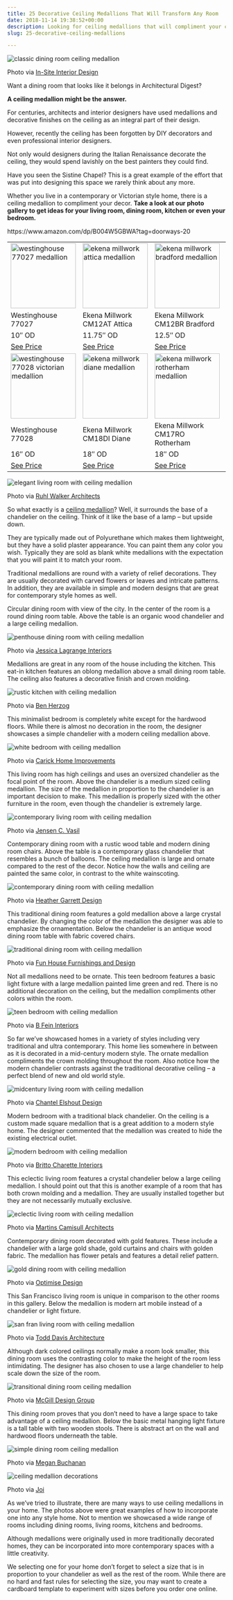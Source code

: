 ```yaml
---
title: 25 Decorative Ceiling Medallions That Will Transform Any Room
date: 2018-11-14 19:38:52+00:00
description: Looking for ceiling medallions that will compliment your chandelier? These decorative pieces are a great addition to any room including dining rooms.
slug: 25-decorative-ceiling-medallions

---
```


<img src="https://www.doorwaysmagazine.com/wp-content/uploads/classic_dining_room_ceiling_medallion.jpg" alt="classic dining room ceiling medallion" ><p class="wp-caption-text">Photo via <a href="http://www.houzz.com/photos/2012177/Penthouse-Apartment-traditional-dining-room-new-york" target="_blank">In-Site Interior Design</a></p>
<p>Want a dining room that looks like it belongs in Architectural Digest?</p>
<p><strong>A ceiling medallion might be the answer.</strong></p>
<p>For centuries, architects and interior designers have used medallions and decorative finishes on the ceiling as an integral part of their design. </p>
<p>However, recently the ceiling has been forgotten by DIY decorators and even professional interior designers.</p>
<p>Not only would designers during the Italian Renaissance decorate the ceiling, they would spend lavishly on the best painters they could find. </p>
<p>Have you seen the Sistine Chapel? This is a great example of the effort that was put into designing this space we rarely think about any more.</p>
<p>Whether you live in a contemporary or Victorian style home, there is a ceiling medallion to compliment your decor. <strong>Take a look at our photo gallery to get ideas for your living room, dining room, kitchen or even your bedroom.</strong></p>
<table><tr><td><img src="https://www.doorwaysmagazine.com/wp-content/uploads/westinghouse_77027_ceiling_medallion-150x150.jpg" alt="westinghouse 77027 medallion" width="150" height="150"></td>
<td><img src="https://www.doorwaysmagazine.com/wp-content/uploads/ekena_millwork_attica_ceiling_medallion-150x150.jpg" alt="ekena millwork attica medallion" width="150" height="150" ></td>
<td><img src="https://www.doorwaysmagazine.com/wp-content/uploads/ekena_millwork_bradford_ceiling_medallion-150x150.jpg" alt="ekena millwork bradford medallion" width="150" height="150" ></td>
<td><img src="https://www.doorwaysmagazine.com/wp-content/uploads/ekena_millwork_alexa_ceiling_medallion-150x150.jpg" alt="ekena millwork alexa medallion" ></td>
</tr><tr><td>Westinghouse 77027</td>
<td>Ekena Millwork CM12AT Attica</td>
<td>Ekena Millwork CM12BR Bradford</td>
<td>Ekena Millwork CM14AX Alexa</td>
</tr><tr><td>10″ OD</td>
<td>11.75″ OD</td>
<td>12.5″ OD</td>
<td>15″ OD</td>
</tr><tr><td><a href="https://www.amazon.com/dp/B00113EVX2?tag=doorways-20" rel="nofollow" target="_blank">See Price</a></td>
<td><a href="https://www.amazon.com/dp/B00JNC69ME?tag=doorways-20" rel="nofollow" target="_blank">See Price</a></td>
<td><a href="https://www.amazon.com/dp/B00B4G5VSK?tag=doorways-20" rel="nofollow" target="_blank">See Price</a></td>
<td><a href="https://www.amazon.com/dp/B008823OR8?tag=doorways-20" rel="nofollow" target="_blank">See Price</a></td>
</tr>
  <tr><td><img src="https://www.doorwaysmagazine.com/wp-content/uploads/westinghouse_77028_victorian_ceiling_medallion-150x150.jpg" alt="westinghouse 77028 victorian medallion" width="150" height="150" ></td>
<td><img src="https://www.doorwaysmagazine.com/wp-content/uploads/ekena_millwork_diane_ceiling_medallion-150x150.jpg" alt="ekena millwork diane medallion" width="150" height="150" ></td>
<td><img src="https://www.doorwaysmagazine.com/wp-content/uploads/ekena_millwork_rotherham_ceiling_medallion-150x150.jpg" alt="ekena millwork rotherham medallion" width="150" height="150" ></td>
<td><img src="https://www.doorwaysmagazine.com/wp-content/uploads/ekena_millwork_benson_classic_ceiling_medallion-150x150.jpg" alt="ekena millwork benson classic ceiling medallion" width="150" height="150" ></td>
</tr><tr><td>Westinghouse 77028</td>
<td>Ekena Millwork CM18DI Diane</td>
<td>Ekena Millwork CM17RO Rotherham</td>
<td><Ekena Millwork CM28BE P Benson Classic</td>
</tr><tr><td>16″ OD</td>
<td>18″ OD</td>
<td>18″ OD</td>
<td>28.375″ OD</td>https://www.amazon.com/dp/B004W5GBWA?tag=doorways-20
</tr><tr><td><a href="https://www.amazon.com/dp/B00002NAHT?tag=doorways-20" rel="nofollow" target="_blank">See Price</a></td>
<td><a href="https://www.amazon.com/dp/B00B4GBNIC?tag=doorways-20" rel="nofollow" target="_blank">See Price</a></td>
<td><a href="https://www.amazon.com/dp/B00458CRRM?tag=doorways-20" rel="nofollow" target="_blank">See Price</a></td>
<td><a href="https://www.amazon.com/dp/B004W5GBWA?tag=doorways-20" rel="nofollow" target="_blank">See Price</a></td>
</tr></table>

<img src="https://www.doorwaysmagazine.com/wp-content/uploads/elegant_living_room_ceiling_medallion.jpg" alt="elegant living room with ceiling medallion"><p class="wp-caption-text">Photo via <a href="http://www.houzz.com/photos/579417/Boston-Common-House-eclectic-living-room-boston" target="_blank">Ruhl Walker Architects</a></p>

<p>So what exactly is a <a href="https://www.doorwaysmagazine.com/25-decorative-ceiling-medallions/" target="_blank">ceiling medallion</a>? Well, it surrounds the base of a chandelier on the ceiling. Think of it like the base of a lamp – but upside down. </p>
<p>They are typically made out of Polyurethane which makes them lightweight, but they have a solid plaster appearance. You can paint them any color you wish. Typically they are sold as blank white medallions with the expectation that you will paint it to match your room.</p>
<p>Traditional medallions are round with a variety of relief decorations. They are usually decorated with carved flowers or leaves and intricate patterns. In addition, they are available in simple and modern designs that are great for contemporary style homes as well.</p>
<p>Circular dining room with view of the city. In the center of the room is a round dining room table. Above the table is an organic wood chandelier and a large ceiling medallion.</p>
<img src="https://www.doorwaysmagazine.com/wp-content/uploads/penthouse_dining_room_ceiling_medallion.jpg" alt="penthouse dining room with ceiling medallion" ><p class="wp-caption-text">Photo via <a href="http://www.houzz.com/photos/295617/Traditional-Dining-Room-traditional-dining-room-other-metro" target="_blank">Jessica Lagrange Interiors</a></p>
<p>Medallions are great in any room of the house including the kitchen. This eat-in kitchen features an oblong medallion above a small dining room table. The ceiling also features a decorative finish and crown molding. </p>
<img src="https://www.doorwaysmagazine.com/wp-content/uploads/rustic_kitchen_ceiling_medallion.jpg" alt="rustic kitchen with ceiling medallion" ><p class="wp-caption-text">Photo via <a href="http://www.houzz.com/photos/368900/Park-Slope-Brownstone-traditional-kitchen-new-york" target="_blank">Ben Herzog</a></p>
<p>This minimalist bedroom is completely white except for the hardwood floors. While there is almost no decoration in the room, the designer showcases a simple chandelier with a modern ceiling medallion above.</p>
<img src="https://www.doorwaysmagazine.com/wp-content/uploads/white_bedroom_ceiling_medallion.jpg" alt="white bedroom with ceiling medallion" ><p class="wp-caption-text">Photo via <a href="http://www.houzz.com/photos/1672689/Beaches-Rebuild-beach-style-bedroom-toronto" target="_blank">Carick Home Improvements</a></p>
<p>This living room has high ceilings and uses an oversized chandelier as the focal point of the room. Above the chandelier is a medium sized ceiling medallion. The size of the medallion in proportion to the chandelier is an important decision to make. This medallion is properly sized with the other furniture in the room, even though the chandelier is extremely large.</p>
<img src="https://www.doorwaysmagazine.com/wp-content/uploads/contemporary_living_room_ceiling_medallion.jpg" alt="contemporary living room with ceiling medallion" ><p class="wp-caption-text">Photo via <a href="http://www.houzz.com/photos/13054028/9th-and-Hudson-scandinavian-living-room-new-york" target="_blank">Jensen C. Vasil</a></p>
<p>Contemporary dining room with a rustic wood table and modern dining room chairs. Above the table is a contemporary glass chandelier that resembles a bunch of balloons. The ceiling medallion is large and ornate compared to the rest of the decor. Notice how the walls and ceiling are painted the same color, in contrast to the white wainscoting. </p>
<img src="https://www.doorwaysmagazine.com/wp-content/uploads/contemporary_dining_room_ceiling_medallion.jpg" alt="contemporary dining room with ceiling medallion" ><p class="wp-caption-text">Photo via <a href="http://www.houzz.com/photos/12447066/Bespoke-Beauty-contemporary-dining-room-raleigh" target="_blank">Heather Garrett Design</a></p>
<p>This traditional dining room features a gold medallion above a large crystal chandelier. By changing the color of the medallion the designer was able to emphasize the ornamentation. Below the chandelier is an antique wood dining room table with fabric covered chairs.</p>
<img src="https://www.doorwaysmagazine.com/wp-content/uploads/traditional_dining_room_ceiling_medallion.jpg" alt="traditional dining room with ceiling medallion" ><p class="wp-caption-text">Photo via <a href="http://www.houzz.com/photos/1398789/Far-Hills-Family-Home-traditional-dining-room-other-metro" target="_blank">Fun House Furnishings and Design</a></p>
<p>Not all medallions need to be ornate. This teen bedroom features a basic light fixture with a large medallion painted lime green and red. There is no additional decoration on the ceiling, but the medallion compliments other colors within the room.</p>
<img src="https://www.doorwaysmagazine.com/wp-content/uploads/teen_bedroom_ceiling_medallion.jpg" alt="teen bedroom with ceiling medallion" ><p class="wp-caption-text">Photo via <a href="http://www.houzz.com/photos/378641/Now-Go-Do-Your-Homework-contemporary-bedroom-new-york" target="_blank">B Fein Interiors</a></p>
<p>So far we’ve showcased homes in a variety of styles including very traditional and ultra contemporary. This home lies somewhere in between as it is decorated in a mid-century modern style. The ornate medallion compliments the crown molding throughout the room. Also notice how the modern chandelier contrasts against the traditional decorative ceiling – a perfect blend of new and old world style.</p>
<img src="https://www.doorwaysmagazine.com/wp-content/uploads/midcentury_living_room_ceiling_medallion.jpg" alt="midcentury living room with ceiling medallion" ><p class="wp-caption-text">Photo via <a href="http://www.houzz.com/photos/10269459/Clapham-Family-Home-contemporary-living-room-london" target="_blank">Chantel Elshout Design</a></p>
<p>Modern bedroom with a traditional black chandelier. On the ceiling is a custom made square medallion that is a great addition to a modern style home. The designer commented that the medallion was created to hide the existing electrical outlet.</p>
<img src="https://www.doorwaysmagazine.com/wp-content/uploads/modern_bedroom_ceiling_medallion.jpg" alt="modern bedroom with ceiling medallion" ><p class="wp-caption-text">Photo via <a href="http://www.houzz.com/photos/1458979/MIAMI-INTERIOR-DESIGN-JADE-OCEAN-contemporary-bedroom-miami" target="_blank">Britto Charette Interiors</a></p>
<p>This eclectic living room features a crystal chandelier below a large ceiling medallion. I should point out that this is another example of a room that has both crown molding and a medallion. They are usually installed together but they are not necessarily mutually exclusive.</p>
<img src="https://www.doorwaysmagazine.com/wp-content/uploads/eclectic_living_room_ceiling_medallion.jpg" alt="eclectic living room with ceiling medallion"><p class="wp-caption-text">Photo via <a href="http://www.houzz.com/photos/26869405/Evangelist-Rd-eclectic-living-room-london" target="_blank">Martins Camisull Architects</a></p>
<p>Contemporary dining room decorated with gold features. These include a chandelier with a large gold shade, gold curtains and chairs with golden fabric. The medallion has flower petals and features a detail relief pattern.</p>
<img src="https://www.doorwaysmagazine.com/wp-content/uploads/gold_dining_room_ceiling_medallion.jpg" alt="gold dining room with ceiling medallion" ><p class="wp-caption-text">Photo via <a href="http://www.houzz.com/photos/897959/Gold-Dining-Room-contemporary-dining-room-other-metro" target="_blank">Optimise Design</a></p>
<p>This San Francisco living room is unique in comparison to the other rooms in this gallery. Below the medallion is modern art mobile instead of a chandelier or light fixture.</p>
<img src="https://www.doorwaysmagazine.com/wp-content/uploads/san_fran_living_room_ceiling_medallion.jpg" alt="san fran living room with ceiling medallion" ><p class="wp-caption-text">Photo via <a href="http://www.houzz.com/photos/1002221/35-Liberty-contemporary-living-room-san-francisco" target="_blank">Todd Davis Architecture</a></p>
<p>Although dark colored ceilings normally make a room look smaller, this dining room uses the contrasting color to make the height of the room less intimidating. The designer has also chosen to use a large chandelier to help scale down the size of the room.</p>
<img src="https://www.doorwaysmagazine.com/wp-content/uploads/transitional_dining_room_ceiling_medallion.jpg" alt="transitional dining room ceiling medallion"><p class="wp-caption-text">Photo via <a href="http://www.houzz.com/photos/2562121/wwwmyplumdesigncom-or-wwwmcgilldesignca-transitional-dining-room-other-metro" target="_blank">McGill Design Group</a></p>
<p>This dining room proves that you don’t need to have a large space to take advantage of a ceiling medallion. Below the basic metal hanging light fixture is a tall table with two wooden stools. There is abstract art on the wall and hardwood floors underneath the table. </p>
<img src="https://www.doorwaysmagazine.com/wp-content/uploads/simple_dining_room_ceiling_medallion.jpg" alt="simple dining room ceiling medallion" ><p class="wp-caption-text">Photo via <a href="http://www.houzz.com/photos/1931624/Le-Marche-St-George-eclectic-dining-room-vancouver" target="_blank">Megan Buchanan</a></p>
<img src="https://www.doorwaysmagazine.com/wp-content/uploads/ceiling_medallion_decorations.jpg" alt="ceiling medallion decorations"><p class="wp-caption-text">Photo via <a href="http://www.houzz.com/photos/80584/Eclectic-Living-Room-with-Pops-of-Color-eclectic-living-room-st-louis" target="_blank">Joi</a></p>
<p>As we’ve tried to illustrate, there are many ways to use ceiling medallions in your home. The photos above were great examples of how to incorporate one into any style home. Not to mention we showcased a wide range of rooms including dining rooms, living rooms, kitchens and bedrooms.</p>
<p>Although medallions were originally used in more traditionally decorated homes, they can be incorporated into more contemporary spaces with a little creativity. </p>
<p>We selecting one for your home don’t forget to select a size that is in proportion to your chandelier as well as the rest of the room. While there are no hard and fast rules for selecting the size, you may want to create a cardboard template to experiment with sizes before you order one online.</p>
